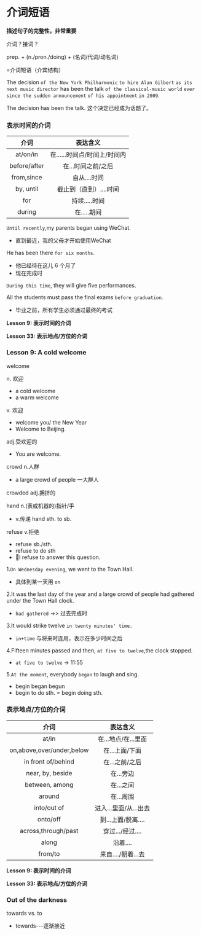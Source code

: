# 介词短语

**描述句子的完整性，非常重要**

介词？接词？

prep. + (n./pron./doing)
      + (名词/代词/动名词)

=介词短语（介宾结构）

The decision `of the New York Philharmonic` `to hire Alan Gilbert` `as its next music director` has been the talk `of the classical-music world` `ever since the sudden announcement` `of his appointment` `in 2009`.

The decision has been the talk. 这个决定已经成为话题了。

### 表示时间的介词
|介词|表达含义|
|:-:|:-:|
|at/on/in|在......时间点/时间上/时间内|
|before/after|在...时间之前/之后|
|from,since|自从....时间|
|by, until|截止到（直到）....时间|
|for|持续.....时间|
|during|在.....期间|

`Until recently`,my parents began using WeChat.
* 直到最近，我的父母才开始使用WeChat

He has been there `for six months`.
* 他已经待在这儿 6 个月了
* 现在完成时

`During this time`, they will give five performances.

All the students must pass the final exams `before graduation`.
* 毕业之前，所有学生必须通过最终的考试

**Lesson 9: 表示时间的介词**

**Lesson 33: 表示地点/方位的介词**

### Lesson 9: A cold welcome

welcome

n. 欢迎
* a cold welcome
* a warm welcome

v. 欢迎
* welcome you/ the New Year
* Welcome to Beijing.

adj.受欢迎的
* You are welcome.

crowd n.人群
* a large crowd of people 一大群人

crowded adj.拥挤的

hand    n.(表或机器的)指针/手
* v.传递  hand sth. to sb.

refuse v.拒绝
* refuse sb./sth.
* refuse to do sth
* I refuse to answer this question.

1.`On Wednesday evening`, we went to the Town Hall.
* 具体到某一天用 `on`

2.It was the last day of the year and a large crowd of people had gathered under the Town Hall clock.
* `had gathered` ->> 过去完成时

3.It would strike twelve `in twenty minutes' time.`
* `in+time` 与将来时连用，表示在多少时间之后

4.Fifteen minutes passed and then, `at five to twelve`,the clock stopped.
* `at five to twelve` -> 11:55

5.`At the moment`, everybody `began` to laugh and sing.
* begin   began   begun
* begin to do sth. = begin doing sth.

### 表示地点/方位的介词
|介词|表达含义|
|:-:|:-:|
|at/in|在...地点/在...里面|
|on,above,over/under,below|在...上面/下面|
|in front of/behind|在...之前/之后|
|near, by, beside|在...旁边|
|between, among|在...之间|
|around|在...周围|
|into/out of|进入...里面/从...出去|
|onto/off|到...上面/脱离....|
|across,through/past|穿过.../经过....|
|along|沿着....|
|from/to|来自..../朝着...去|

**Lesson 9: 表示时间的介词**

**Lesson 33: 表示地点/方位的介词**

### Out of the darkness

towards vs. to
* towards---逐渐接近

